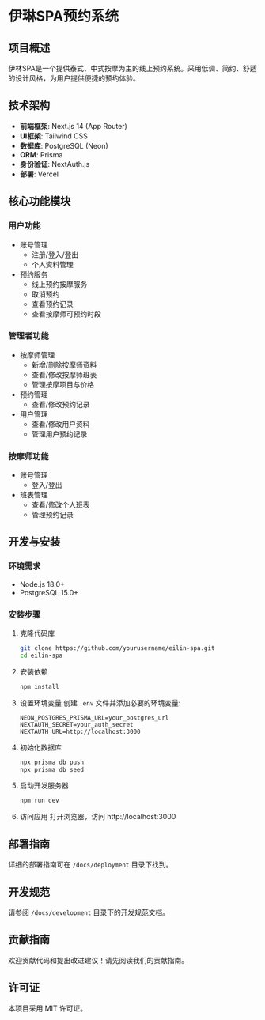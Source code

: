 # 伊琳SPA预约系统

## 项目概述
伊林SPA是一个提供泰式、中式按摩为主的线上预约系统。采用低调、简约、舒适的设计风格，为用户提供便捷的预约体验。

## 技术架构
- **前端框架**: Next.js 14 (App Router)
- **UI框架**: Tailwind CSS
- **数据库**: PostgreSQL (Neon)
- **ORM**: Prisma
- **身份验证**: NextAuth.js
- **部署**: Vercel

## 核心功能模块

### 用户功能
- 账号管理
  - 注册/登入/登出
  - 个人资料管理
- 预约服务  
  - 线上预约按摩服务
  - 取消预约
  - 查看预约记录
  - 查看按摩师可预约时段

### 管理者功能
- 按摩师管理
  - 新增/删除按摩师资料
  - 查看/修改按摩师班表
  - 管理按摩项目与价格
- 预约管理
  - 查看/修改预约记录
- 用户管理
  - 查看/修改用户资料
  - 管理用户预约记录

### 按摩师功能
- 账号管理
  - 登入/登出 
- 班表管理
  - 查看/修改个人班表
  - 管理预约记录

## 开发与安装

### 环境需求
- Node.js 18.0+
- PostgreSQL 15.0+

### 安装步骤
1. 克隆代码库
   ```bash
   git clone https://github.com/yourusername/eilin-spa.git
   cd eilin-spa
   ```

2. 安装依赖
   ```bash
   npm install
   ```

3. 设置环境变量
   创建 `.env` 文件并添加必要的环境变量:
   ```
   NEON_POSTGRES_PRISMA_URL=your_postgres_url
   NEXTAUTH_SECRET=your_auth_secret
   NEXTAUTH_URL=http://localhost:3000
   ```

4. 初始化数据库
   ```bash
   npx prisma db push
   npx prisma db seed
   ```

5. 启动开发服务器
   ```bash
   npm run dev
   ```

6. 访问应用
   打开浏览器，访问 http://localhost:3000

## 部署指南
详细的部署指南可在 `/docs/deployment` 目录下找到。

## 开发规范
请参阅 `/docs/development` 目录下的开发规范文档。

## 贡献指南
欢迎贡献代码和提出改进建议！请先阅读我们的贡献指南。

## 许可证
本项目采用 MIT 许可证。

